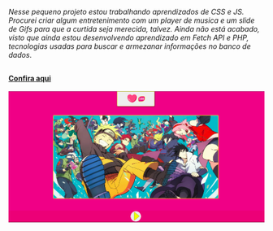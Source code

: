 *Nesse pequeno projeto estou trabalhando aprendizados de CSS e JS. Procurei criar algum entretenimento com um player de musica e um slide de Gifs para que a curtida seja merecida, talvez. Ainda não está acabado, visto que ainda estou desenvolvendo aprendizado em Fetch API e PHP, tecnologias usadas para buscar e armezanar informações no banco de dados*. 
##
**[Confira aqui](http://botao-de-curtir.atwebpages.com/)**
<br>
<br>
![](img/captura-botao-de-curtir.png)
